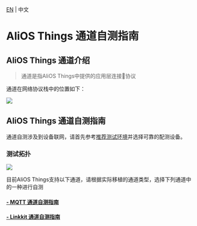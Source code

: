 [EN](Manual-Channel) | 中文

# AliOS Things 通道自测指南

## AliOS Things 通道介绍
> 通道是指AliOS Things中提供的应用层连接协议

通道在网络协议栈中的位置如下：

![](assets/certificate_channel.png)

## AliOS Things 通道自测指南
通道自测涉及到设备联网，请首先参考[推荐测试环境](Recommend)并选择可靠的配测设备。
### 测试拓扑

![](assets/channel-topu.png)

目前AliOS Things支持以下通道，请根据实际移植的通道类型，选择下列通道中的一种进行自测
#### [- MQTT 通道自测指南](Manual-Channel-MQTT)
<!-- #### [- WSF 通道自测指南](Manual-Channel-WSF) -->
#### [- Linkkit 通道自测指南](Manual-Channel-LinkKit)
<!-- #### [- HTTP 通道自测指南](Manual-Channel-HTTP) -->
<!-- #### [- CoAP 通道自测指南](Manual-Channel-CoAP) -->